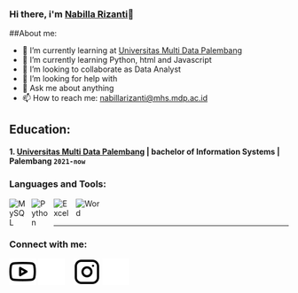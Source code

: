 ### Hi there, i'm [Nabilla Rizanti](https://instagram.com/itz.bllaa_)👋 

##About me:

- 🔭 I’m currently learning at [Universitas Multi Data Palembang](https://mdp.ac.id/)
- 🌱 I’m currently learning Python, html and Javascript
- 👯 I’m looking to collaborate as Data Analyst
- 🤔 I’m looking for help with  
- 💬 Ask me about anything
- 📫 How to reach me: nabillarizanti@mhs.mdp.ac.id


## Education:

#### 1. [Universitas Multi Data Palembang](https://mdp.ac.id/) | bachelor of Information Systems | Palembang `2021-now`



### Languages and Tools:

[<img align="left" alt="MySQL" width="30px" src="https://cdn.jsdelivr.net/gh/devicons/devicon/icons/mysql/mysql-original.svg" style="padding-right:10px;" />][webdev]
[<img align="left" alt="Python" width="30px" src="https://upload.wikimedia.org/wikipedia/commons/thumb/c/c3/Python-logo-notext.svg/110px-Python-logo-notext.svg.png?20100317150552" style="padding-right:10px;" />][webdev]
[<img align="left" alt="Excel" width="30px" src="https://is2-ssl.mzstatic.com/image/thumb/Purple126/v4/a8/fd/5a/a8fd5a84-c6f1-355f-3b9f-6e86598efaa3/XCEL.png/1200x630bb.png" style="padding-right:10px;" />][webdev]
[<img align="left" alt="Word" width="50px" src="https://download.logo.wine/logo/Microsoft_Word/Microsoft_Word-Logo.wine.png" style="padding-right:10px;" />][webdev]

<br />
<br />

---

### Connect with me:

[![website](./img/youtube-light.svg)](https://www.youtube.com/@MDPTVindonesia#gh-light-mode-only)
[![website](./img/youtube-dark.svg)](https://www.youtube.com/@MDPTVindonesia#gh-dark-mode-only)
&nbsp;&nbsp;
[![website](./img/instagram-light.svg)](https://instagram.com/itz.bllaa_?igshid=YmMyMTA2M2Y=#gh-light-mode-only)
[![website](./img/instagram-dark.svg)](https://instagram.com/itz.bllaa_?igshid=YmMyMTA2M2Y=#gh-dark-mode-only)



[webdev]: https://github.com/Nabillaaaa/Nabillaaaa/

